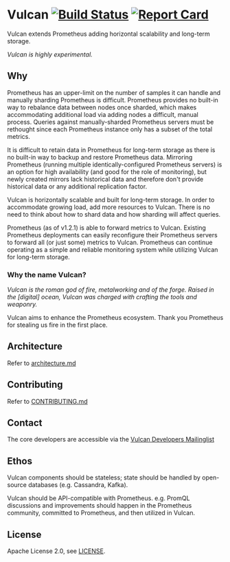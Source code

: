 # Vulcan [![Build Status](https://travis-ci.org/digitalocean/vulcan.svg?branch=master)](https://travis-ci.org/digitalocean/vulcan) [![Report Card](https://goreportcard.com/badge/github.com/digitalocean/vulcan)](https://goreportcard.com/report/github.com/digitalocean/vulcan)

Vulcan extends Prometheus adding horizontal scalability and long-term storage.

_Vulcan is highly experimental._

## Why

Prometheus has an upper-limit on the number of samples it can handle and manually sharding Prometheus is difficult. Prometheus provides
no built-in way to rebalance data between nodes once sharded, which makes accommodating additional load via adding nodes a difficult, manual process. Queries
against manually-sharded Prometheus servers must be rethought since each Prometheus instance only has a subset of the total metrics.

It is difficult to retain data in Prometheus for long-term storage as there is no built-in way to backup and restore Prometheus data. Mirroring
Prometheus (running multiple identically-configured Prometheus servers) is an option for high availability (and good for the role of monitoring),
but newly created mirrors lack historical data and therefore don't provide historical data or any additional replication factor.

Vulcan is horizontally scalable and built for long-term storage. In order to accommodate growing load, add more resources to Vulcan. There is no need to think about how to shard
 data and how sharding will affect queries.

Prometheus (as of v1.2.1) is able to forward metrics to Vulcan. Existing Prometheus deployments can easily reconfigure their Prometheus servers to forward all (or just some) metrics
to Vulcan. Prometheus can continue operating as a simple and reliable monitoring system while utilizing Vulcan for long-term storage.

### Why the name Vulcan?

_Vulcan is the roman god of fire, metalworking and of the forge. Raised in the [digital] ocean, Vulcan was charged with crafting the tools and weaponry._

Vulcan aims to enhance the Prometheus ecosystem. Thank you Prometheus for stealing us fire in the first place.

## Architecture

Refer to [architecture.md](architecture.md)

## Contributing

Refer to [CONTRIBUTING.md](CONTRIBUTING.md)

## Contact

The core developers are accessible via the [Vulcan Developers Mailinglist](https://groups.google.com/forum/#!forum/vulcan-developers)

## Ethos

Vulcan components should be stateless; state should be handled by open-source databases (e.g. Cassandra, Kafka).

Vulcan should be API-compatible with Prometheus. e.g. PromQL discussions and improvements should happen in the 
Prometheus community, committed to Prometheus, and then utilized in Vulcan.

## License

Apache License 2.0, see [LICENSE](LICENSE).
